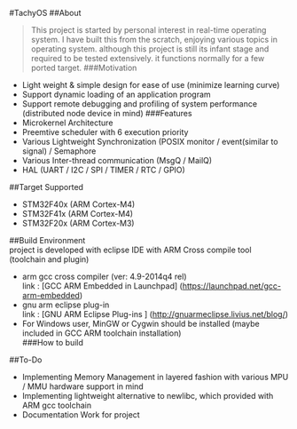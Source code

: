 #TachyOS 
##About
 >This project is started by personal interest in real-time operating system. I have built this from the scratch, enjoying various topics in operating system. although this project is still its infant stage and required to be tested extensively. it functions normally for a few ported target.
###Motivation   
 + Light weight & simple design for ease of use (minimize learning curve)
 + Support dynamic loading of an application program
 + Support remote debugging and profiling of system performance (distributed node device in mind)
###Features
 + Microkernel Architecture   
 + Preemtive scheduler with 6 execution priority    
 + Various Lightweight Synchronization (POSIX monitor / event(similar to signal) / Semaphore   
 + Various Inter-thread communication (MsgQ / MailQ)   
 + HAL (UART / I2C / SPI / TIMER / RTC / GPIO)   


##Target Supported  
 + STM32F40x (ARM Cortex-M4)   
 + STM32F41x (ARM Cortex-M4)   
 + STM32F20x (ARM Cortex-M3)   

##Build Environment   
 project is developed with eclipse IDE with ARM Cross compile tool (toolchain and plugin)
 + arm gcc cross compiler  (ver: 4.9-2014q4 rel)    
   link : [GCC ARM Embedded in Launchpad] (https://launchpad.net/gcc-arm-embedded)   
 + gnu arm eclipse plug-in   
   link : [GNU ARM Eclipse Plug-ins ] (http://gnuarmeclipse.livius.net/blog/)   
 + For Windows user, MinGW or Cygwin should be installed (maybe included in GCC ARM toolchain installation)   
###How to build




##To-Do
> 
 + Implementing Memory Management in layered fashion with various MPU / MMU hardware support in mind  
 + Implementing lightweight alternative to newlibc, which provided with ARM gcc toolchain   
 + Documentation Work for project





